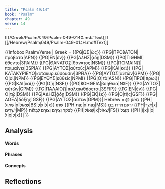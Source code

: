 ```yaml
---
title: "Psalm 49:14"
book: "Psalm"
chapter: 49
verse: 14
---
```

![[/Greek/Psalm/049/Psalm-049-014G.md#Text]]
![[/Hebrew/Psalm/049/Psalm-049-014H.md#Text]]

{{Infobox Psalm/Verse |
  Greek = {{PG|ΩΣ|ὡς}} {{PG|ΠΡΟΒΑΤΟΝ|πρόβατα|APN}} {{PG|ΕΝ|ἐν}} {{PG|ΑΔΗΣ|ᾅδῃ|DSM}} {{PG|ΤΙΘΗΜΙ|ἔθεντο|3PAIM}} {{PG|ΘΑΝΑΤΟΣ|θάνατος|NSM}} {{PG|ΠΟΙΜΑΙΝΩ|ποιμαίνει|3SPIA}} {{PG|ΑΥΤΟΣ|αὐτούς|APM}} {{PG|ΚΑΙ|καὶ}} {{PG|ΚΑΤΑΚΥΡΙΕΥΩ|κατακυριεύσουσιν|3PFIA}} {{PG|ΑΥΤΟΣ|αὐτῶν|GPM}} {{PG|Ο|οἱ|NPM}} {{PG|ΕΥΘΥΣ|εὐθεῖς|NPM}} {{PG|Ο|τὸ|ASN}} {{PG|ΠΡΩΙ|πρωί}} {{PG|ΚΑΙ|καὶ}} {{PG|Ο|ἡ|NSF}} {{PG|ΒΟΗΘΕΙΑ|βοήθεια|NSF}} {{PG|ΑΥΤΟΣ|αὐτῶν|GPM}} {{PG|ΠΑΛΑΙΟΩ|παλαιωθήσεται|3SFIP}} {{PG|ΕΝ|ἐν}} {{PG|Ο|τῷ|DSM}} {{PG|ΑΔΗΣ|ᾅδῃ|DSM}} {{PG|ΕΚ|ἐκ}} {{PG|Ο|τῆς|GSF}} {{PG|ΔΟΞΑ|δόξης|GSF}} {{PG|ΑΥΤΟΣ|αὐτῶν|GPM}}|
  Hebrew = @
כַּצֹּאן
{{PH|שְׁאוֹל|x|שְׁאוֹל|BS|לְ|x|לִ|x}}
שַׁתּוּ
{{PH|מָוֶת|x|מָוֶת|MS}}
יִרְעֵם
וַיִּרְדּוּ
בָם
{{PH|יָשָׁר|x|יְשָׁרִים|MP}}
לַבֹּקֶר
<ref>
וְצִירָם
</ref>
וְצוּרָם
לְבַלּוֹת
{{PH|שְׁאוֹל|x|שְׁאוֹל|FS}}
מִזְּבֻל
{{PH|וֹ|x|וֹ|x|לְ|x|ל|x}}׃|
}}

## Analysis

#### Words

#### Phrases

#### Concepts

## Reflections
